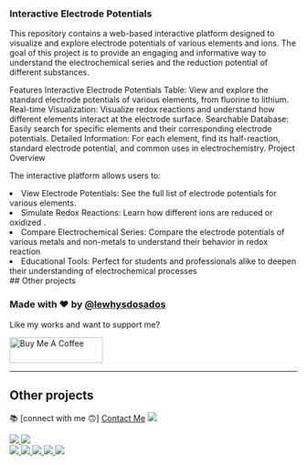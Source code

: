 <p><h3>Interactive Electrode Potentials</h3></p>
<p></p>This repository contains a web-based interactive platform designed to visualize and explore electrode potentials of various elements and ions. The goal of this project is to provide an engaging and informative way to understand the electrochemical series and the reduction potential of different substances.</p>
Features
Interactive Electrode Potentials Table: View and explore the standard electrode potentials of various elements, from fluorine to lithium.
 Real-time Visualization: Visualize redox reactions and understand how different elements interact at the electrode surface.
Searchable Database: Easily search for specific elements and their corresponding electrode potentials.
Detailed Information: For each element, find its half-reaction, standard electrode potential, and common uses in electrochemistry.
Project Overview

<p>The interactive platform allows users to:
<li>View Electrode Potentials: See the full list of electrode potentials for various elements.</li>
<li>Simulate Redox Reactions: Learn how different ions are reduced or oxidized .</li>
 <li>Compare Electrochemical Series: Compare the electrode potentials of various metals and non-metals to understand their behavior in redox reaction</li>
 <li>Educational Tools: Perfect for students and professionals alike to deepen their understanding of electrochemical processes</li>
## Other projects

### Made with ❤️ by [@lewhysdosados](https://www.instagram.com/lewhysdosados?igsh=YzljYTk1ODg3Zg==)

Like my works and want to support me?

<a href="https://www.buymeacoffee.com/Lewismutua" target="_blank"><img src="https://cdn.buymeacoffee.com/buttons/v2/default-blue.png" alt="Buy Me A Coffee" style="height: 45px !important;width: 162.75px !important;" ></a>

---

## Other projects

📚 [connect with me 🙃] <a href="mailto:lewis2005mutua@gmail.com">Contact Me</a>
<a href="https://artifacthub.io/packages/search?repo=akto" _target="blank">
  <img src="https://img.shields.io/endpoint?url=https://artifacthub.io/badge/repository/akto"/>
</a>  


<a href="https://www.akto.io/blog/akto-takes-center-stage-at-black-hat-2023-in-las-vegas" _target="blank">
  <img src="https://img.shields.io/badge/Black_Hat_Arsenal-USA_2023-blue?style=square"/>
</a>  


<a href="https://www.akto.io/blog/akto-presentation-at-defcon-2023-in-las-vegas" _target="blank">
  <img src="https://img.shields.io/badge/Defcon-USA_2023-blue?style=square"/>
</a>  

<br/> 
<a href="https://github.com/akto-api-security/akto/commits/master" _target="blank">
  <img src="https://img.shields.io/github/commit-activity/m/akto-api-security/akto?label=commits&logo=github"/>
</a>  

<a href="https://github.com/akto-api-security/akto/releases" _target="blank">
  <img src="https://img.shields.io/github/release-date/akto-api-security/akto?label=latest%20release&logo=docker"/>
</a>

<a href="https://discord.gg/Wpc6xVME4s" _target="blank">
  <img src="https://img.shields.io/discord/1070706429402562733?logo=Discord"/>
</a>

<a href="https://hub.docker.com/r/aktosecurity/akto-api-security-dashboard/tags?page=1&name=local" _target="blank">
  <img src="https://img.shields.io/docker/image-size/aktosecurity/akto-api-security-dashboard?logo=docker"/>
</a>

<a href="https://github.com/akto-api-security/akto/issues?q=label%3Ahackfest" _target="blank">
  <img src="https://img.shields.io/github/issues/akto-api-security/akto/hackfest?logo=github"/>
</a>
